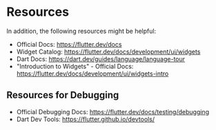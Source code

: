 # Resources

In addition, the following resources might be helpful:

* Official Docs: https://flutter.dev/docs
* Widget Catalog: https://flutter.dev/docs/development/ui/widgets
* Dart Docs: https://dart.dev/guides/language/language-tour
* "Introduction to Widgets" - Official Docs: https://flutter.dev/docs/development/ui/widgets-intro


## Resources for Debugging

* Official Debugging Docs: https://flutter.dev/docs/testing/debugging
* Dart Dev Tools: https://flutter.github.io/devtools/